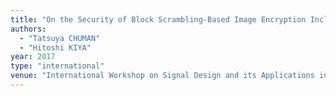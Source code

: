 ```yaml
---
title: "On the Security of Block Scrambling-Based Image Encryption Including JPEG Distorsion against Jigsaw Puzzle Solver Attacks"
authors:
  - "Tatsuya CHUMAN"
  - "Hitoshi KIYA"
year: 2017
type: "international"
venue: "International Workshop on Signal Design and its Applications in Communications, Sapporo, Hokkaido, Japan, 2017-09-25."
---
```

